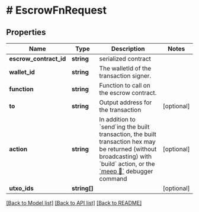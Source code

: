 # # EscrowFnRequest

## Properties

Name | Type | Description | Notes
------------ | ------------- | ------------- | -------------
**escrow_contract_id** | **string** | serialized contract | 
**wallet_id** | **string** | The walletId of the transaction signer. | 
**function** | **string** | Function to call on the escrow contract. | 
**to** | **string** | Output address for the transaction | [optional] 
**action** | **string** | In addition to &#x60;send&#x60;ing the built transaction, the built transaction hex may be returned (without broadcasting) with &#x60;build&#x60; action, or the [&#x60;meep 🔗&#x60;](https://github.com/gcash/meep) debugger command | [optional] 
**utxo_ids** | **string[]** |  | [optional] 

[[Back to Model list]](../../README.md#documentation-for-models) [[Back to API list]](../../README.md#documentation-for-api-endpoints) [[Back to README]](../../README.md)


